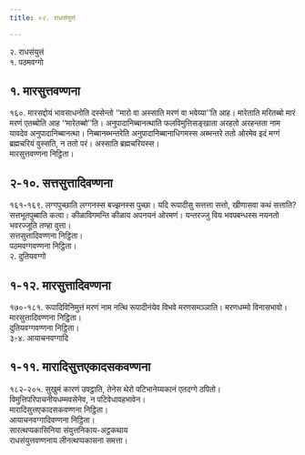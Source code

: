 ```yaml
---
title: ०२. राधसंयुत्तं

---
```

२. राधसंयुत्तं  
१. पठमवग्गो  


## १. मारसुत्तवण्णना

१६०. मारसद्दोयं भावसाधनोति दस्सेन्तो ‘‘मारो वा अस्साति मरणं वा भवेय्या’’ति आह। मारेताति मरितब्बो मारं मरणं एतब्बोति आह ‘‘मारेतब्बो’’ति। अनुपादानिब्बानत्थाति फलविमुत्तिसङ्खाता अरहतो अरहन्तता नाम यावदेव अनुपादानिब्बानत्था। निब्बानब्भन्तरेति अनुपादानिब्बानाधिगमस्स अब्भन्तरे ततो ओरमेव इदं मग्गं ब्रह्मचरियं वुस्सति, न ततो परं। अस्साति ब्रह्मचरियस्स।  
मारसुत्तवण्णना निट्ठिता।  


## २-१०. सत्तसुत्तादिवण्णना

१६१-१६९. लग्गपुच्छाति लग्गनस्स बज्झनस्स पुच्छा। यदि रूपादीसु सत्तत्ता सत्तो, खीणासवा कथं सत्ताति? सत्तभूतपुब्बाति कत्वा। कीळाविगमन्ति कीळाय अपनयनं ओरमणं। यन्तरज्‍जु विय भवपबन्धस्स नयनतो भवरज्‍जूति तण्हा वुत्ता।  
सत्तसुत्तादिवण्णना निट्ठिता।  
पठमवग्गवण्णना निट्ठिता।  
२. दुतियवग्गो  


## १-१२. मारसुत्तादिवण्णना

१७०-१८१. रूपादिविनिमुत्तं मरणं नाम नत्थि रूपादीनंयेव विभवे मरणसमञ्‍ञाति। मरणधम्मो विनासभावो।  
मारसुत्तादिवण्णना निट्ठिता।  
दुतियवग्गवण्णना निट्ठिता।  
३-४. आयाचनवग्गादि  


## १-११. मारादिसुत्तएकादसकवण्णना

१८२-२०५. सुखुमं कारणं उपट्ठाति, तेनेस थेरो पटिभानेय्यकानं एतदग्गे ठपितो। विमुत्तिपरिपाचनीयधम्मवसेनेव, न पटिवेधावहभावेन।  
मारादिसुत्तएकादसकवण्णना निट्ठिता।  
आयाचनवग्गादिवण्णना निट्ठिता।  
सारत्थप्पकासिनिया संयुत्तनिकाय-अट्ठकथाय  
राधसंयुत्तवण्णनाय लीनत्थप्पकासना समत्ता।  
